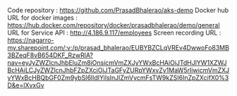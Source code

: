 Code repository : https://github.com/PrasadBhalerao/aks-demo
Docker hub URL for docker images : https://hub.docker.com/repository/docker/prasadbhalerao/demo/general
URL for Service API : http://4.186.9.117/employees
Screen recording URL : https://nagarro-my.sharepoint.com/:v:/p/prasad_bhalerao/EUBYBZCLqVREv4DwwoFo83MB3BZeqF8vB654DKF_RzwRlA?nav=eyJyZWZlcnJhbEluZm8iOnsicmVmZXJyYWxBcHAiOiJTdHJlYW1XZWJBcHAiLCJyZWZlcnJhbFZpZXciOiJTaGFyZURpYWxvZy1MaW5rIiwicmVmZXJyYWxBcHBQbGF0Zm9ybSI6IldlYiIsInJlZmVycmFsTW9kZSI6InZpZXcifX0%3D&e=lXvxGv